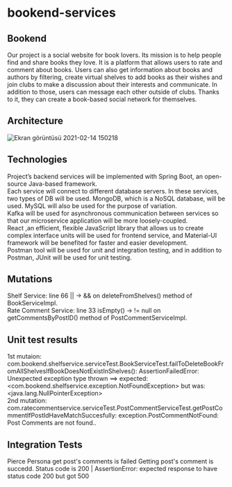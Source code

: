 # bookend-services
## Bookend
  Our project is a social website for book lovers. Its mission is to help people find and share
  books they love. It is a platform that allows users to rate and comment about books. Users can also get
  information about books and authors by filtering, create virtual shelves to add books as their wishes
  and join clubs to make a discussion about their interests and communicate. In addition to those, users 
  can message each other outside of clubs. Thanks to it, they can create a book-based social network for
  themselves. 
## Architecture
![Ekran görüntüsü 2021-02-14 150218](https://user-images.githubusercontent.com/37040918/107876215-b1805880-6ed5-11eb-80d9-ccd244238eb7.png)

## Technologies
  Project’s backend services will be implemented with Spring Boot, an open-source Java-based framework.<br />
  Each service will connect to different database servers. In these services, two types of DB will be used. MongoDB, which is a NoSQL database, will be used. MySQL will also be used for the purpose of variation. <br />
  Kafka will be used for asynchronous communication between services so that our microservice application will be more loosely-coupled. <br />
  React ,an efficient, flexible JavaScript library that allows us to create complex interface units will be used for frontend service, and Material-UI framework will be benefited for faster and easier development. <br />
  Postman tool will be used for unit and integration testing, and in addition to Postman, JUnit will be used for unit testing.<br />

## Mutations
Shelf Service: line 66 || -> && on deleteFromShelves() method of BookServiceImpl.<br />
Rate Comment Service: line 33 isEmpty() -> != null on getCommentsByPostID() method of PostCommentServiceImpl.<br />

## Unit test results
1st mutaion: com.bookend.shelfservice.serviceTest.BookServiceTest.failToDeleteBookFromAllShelvesIfBookDoesNotExistInShelves(): AssertionFailedError: Unexpected exception type thrown ==> expected: <com.bookend.shelfservice.exception.NotFoundException> but was: <java.lang.NullPointerException><br />
2nd mutation: com.ratecommentservice.serviceTest.PostCommentServiceTest.getPostCommentIfPostIdHaveMatchSuccesfully: exception.PostCommentNotFound: Post Comments are not found.. <br />

## Integration Tests
Pierce Persona get post's comments is failed Getting post's comment is succedd. Status code is 200 | AssertionError: expected response to have status code 200 but got 500